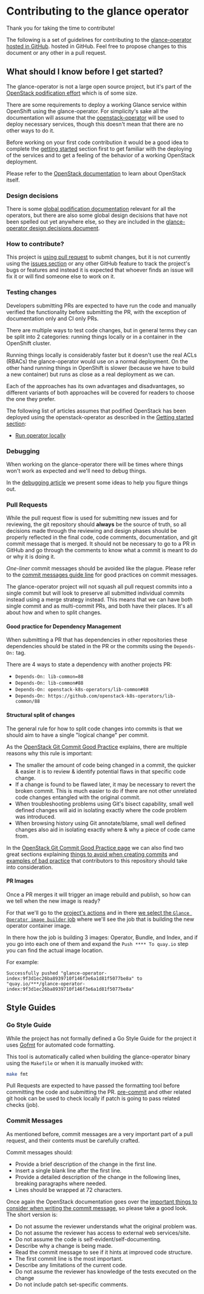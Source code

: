# Contributing to the glance operator

Thank you for taking the time to contribute!

The following is a set of guidelines for contributing to the [glance-operator
hosted in GitHub](https://github.com/openstack-k8s-operators/glance-operator).
hosted in GitHub. Feel free to propose changes to this document or any other
in a pull request.

## What should I know before I get started?

The glance-operator is not a large open source project, but it's part
of the [OpenStack podification effort](https://github.com/openstack-k8s-operators)
which is of some size.

There are some requirements to deploy a working Glance service within OpenShift
using the glance-operator. For simplicity's sake all the documentation will
assume that the [openstack-operator](https://github.com/openstack-k8s-operators/openstack-operator)
will be used to deploy necessary services, though this doesn't mean that
there are no other ways to do it.

Before working on your first code contribution it would be a good idea to
complete the [getting started](README.md#getting-started) section first to
get familiar with the deploying of the services and to get a feeling of
the behavior of a working OpenStack deployment.

Please refer to the [OpenStack documentation](https://docs.openstack.org) to
learn about OpenStack itself.

### Design decisions

There is some [global podification
documentation](https://github.com/openstack-k8s-operators/docs) relevant for
all the operators, but there are also some global design decisions that have
not been spelled out yet anywhere else, so they are included in the
[glance-operator design decisions document](docs/dev/design-decisions.md).

### How to contribute?

This project is [using pull
request](https://docs.github.com/en/pull-requests/collaborating-with-pull-requests/proposing-changes-to-your-work-with-pull-requests/about-pull-requests)
to submit changes, but it is not currently using the [issues
section](https://github.com/openstack-k8s-operators/glance-operator/issues) or
any other GitHub feature to track the project's bugs or features and instead it
is expected that whoever finds an issue will fix it or will find someone else
to work on it.

### Testing changes

Developers submitting PRs are expected to have run the code and manually
verified the functionality before submitting the PR, with the exception
of documentation only and CI only PRs.

There are multiple ways to test code changes, but in general terms they can be
split into 2 categories: running things locally or in a container in the
OpenShift cluster.

Running things locally is considerably faster but it doesn't use the real ACLs
(RBACs) the glance-operator would use on a normal deployment. On the other hand
running things in OpenShift is slower (because we have to build a new
container) but runs as close as a real deployment as we can.

Each of the approaches has its own advantages and disadvantages, so different
variants of both approaches will be covered for readers to choose the one they
prefer.

The following list of articles assumes that podified OpenStack has been
deployed using the openstack-operator as described in the [Getting started
section](README.md#getting-started):

- [Run operator locally](docs/dev/local.md)

### Debugging

When working on the glance-operator there will be times where things won't work
as expected and we'll need to debug things.

In the [debugging article](docs/dev/debug.md) we present some ideas to help you
figure things out.

### Pull Requests

While the pull request flow is used for submitting new issues and for
reviewing, the git repository should **always** be the source of truth, so all
decisions made through the reviewing and design phases should be properly
reflected in the final code, code comments, documentation, and git commit
message that is merged.  It should not be necessary to go to a PR in GitHub and
go through the comments to know what a commit is meant to do or why it is doing
it.

*One-liner* commit messages should be avoided like the plague.  Please refer to
the [commit messages guide line](#commit-messages) for good practices on commit
messages.

The glance-operator project will not squash all pull request commits into a
single commit but will look to preserve all submitted individual commits
instead using a merge strategy instead.  This means that we can have both
single commit and as multi-commit PRs, and both have their places. It's all
about how and when to split changes.

#### Good practice for Dependency Management

When submitting a PR that has dependencies in other repositories these
dependencies should be stated in the PR or the commits using the `Depends-On:`
tag.

There are 4 ways to state a dependency with another projects PR:
- `Depends-On: lib-common=88`
- `Depends-On: lib-common#88`
- `Depends-On: openstack-k8s-operators/lib-common#88`
- `Depends-On: https://github.com/openstack-k8s-operators/lib-common/88`

#### Structural split of changes

The general rule for how to split code changes into commits is that we should
aim to have a single "logical change" per commit.

As the [OpenStack Git Commit Good
Practice](https://wiki.openstack.org/wiki/GitCommitMessages) explains, there
are multiple reasons why this rule is important:

- The smaller the amount of code being changed in a commit, the quicker &
  easier it is to review & identify potential flaws in that specific code
  change.
- If a change is found to be flawed later, it may be necessary to revert the
  broken commit. This is much easier to do if there are not other unrelated
  code changes entangled with the original commit.
- When troubleshooting problems using Git's bisect capability, small well
  defined changes will aid in isolating exactly where the code problem was
  introduced.
- When browsing history using Git annotate/blame, small well defined changes
  also aid in isolating exactly where & why a piece of code came from.

In the [OpenStack Git Commit Good Practice
page](https://wiki.openstack.org/wiki/GitCommitMessages) we can also find two
great sections explaining [things to avoid when creating
commits](https://wiki.openstack.org/wiki/GitCommitMessages#Things_to_avoid_when_creating_commits)
and [examples of bad
practice](https://wiki.openstack.org/wiki/GitCommitMessages#Examples_of_bad_practice)
that contributors to this repository should take into consideration.

#### PR Images

Once a PR merges it will trigger an image rebuild and publish, so how can we
tell when the new image is ready?

For that we'll go to the [project's
actions](https://github.com/openstack-k8s-operators/glance-operator/actions)
and in there [we select the `Glance Operator image builder`
job](https://github.com/openstack-k8s-operators/glance-operator/actions/workflows/build-glance-operator.yaml)
where we'll see the job that is building the new operator container image.

In there how the job is building 3 images: Operator, Bundle, and Index, and if
you go into each one of them and expand the `Push **** To quay.io` step you can
find the actual image location.

For example:

```
Successfully pushed "glance-operator-index:9f3d1ec26ba8939710f146f3e6a1d81f5077be8a" to "quay.io/***/glance-operator-index:9f3d1ec26ba8939710f146f3e6a1d81f5077be8a"
```

## Style Guides

### Go Style Guide

While the project has not formally defined a Go Style Guide for the project it
uses [Gofmt](https://pkg.go.dev/cmd/gofmt) for automated code formatting.

This tool is automatically called when building the glance-operator binary
using the `Makefile` or when it is manually invoked with:

```sh
make fmt
```

Pull Requests are expected to have passed the formatting tool before committing
the code and submitting the PR. [pre-commit](https://github.com/openstack-k8s-operators/glance-operator/blob/main/.pre-commit-config.yaml)
and other related git hook can be used to check locally if patch is going to
pass related checks (job).

### Commit Messages

As mentioned before, commit messages are a very important part of a pull
request, and their contents must be carefully crafted.

Commit messages should:

- Provide a brief description of the change in the first line.
- Insert a single blank line after the first line.
- Provide a detailed description of the change in the following lines, breaking
  paragraphs where needed.
- Lines should be wrapped at 72 characters.

Once again the OpenStack documentation goes over the [important things to
consider when writing the commit
message](https://wiki.openstack.org/wiki/GitCommitMessages#Information_in_commit_messages),
so please take a good look.  The short version is:

- Do not assume the reviewer understands what the original problem was.
- Do not assume the reviewer has access to external web services/site.
- Do not assume the code is self-evident/self-documenting.
- Describe why a change is being made.
- Read the commit message to see if it hints at improved code structure.
- The first commit line is the most important.
- Describe any limitations of the current code.
- Do not assume the reviewer has knowledge of the tests executed on the change
- Do not include patch set-specific comments.
